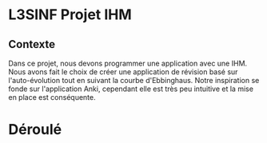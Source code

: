 # L3SINF Projet IHM

## Contexte
Dans ce projet, nous devons programmer une application avec une IHM.
Nous avons fait le choix de créer une application de révision basé sur l'auto-évolution tout en suivant la courbe d'Ebbinghaus.
Notre inspiration se fonde sur l'application Anki, cependant elle est très peu intuitive et la mise en place est conséquente.

# Déroulé
